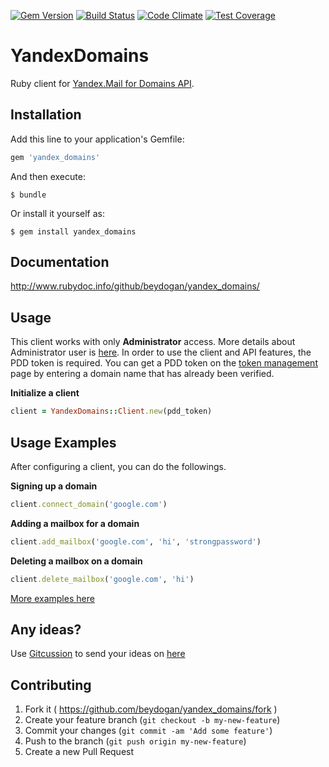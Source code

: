 [![Gem Version](https://badge.fury.io/rb/yandex_domains.svg)](http://badge.fury.io/rb/yandex_domains)
[![Build Status](https://travis-ci.org/beydogan/yandex_domains.svg)](https://travis-ci.org/beydogan/yandex_domains)
[![Code Climate](https://codeclimate.com/github/beydogan/yandex_domains/badges/gpa.svg)](https://codeclimate.com/github/beydogan/yandex_domains)
[![Test Coverage](https://codeclimate.com/github/beydogan/yandex_domains/badges/coverage.svg)](https://codeclimate.com/github/beydogan/yandex_domains/coverage)
# YandexDomains

Ruby client for [Yandex.Mail for Domains API](https://tech.yandex.com/domain). 

## Installation

Add this line to your application's Gemfile:

```ruby
gem 'yandex_domains'
```

And then execute:

    $ bundle

Or install it yourself as:

    $ gem install yandex_domains
    
## Documentation

http://www.rubydoc.info/github/beydogan/yandex_domains/

## Usage

This client works with only **Administrator** access. More details about Administrator user is [here](https://tech.yandex.com/domain/doc/concepts/termin-docpage/).  In order to use the client and API features, the PDD token is required. You can get a PDD token on the [token management](https://pddimp.yandex.ru/api2/admin/get_token)  page by entering a domain name that has already been verified.

**Initialize a client**
```ruby
client = YandexDomains::Client.new(pdd_token)
```

## Usage Examples
After configuring a client, you can do the followings.

**Signing up a domain**
```ruby
client.connect_domain('google.com')
```

**Adding a mailbox for a domain**
```ruby
client.add_mailbox('google.com', 'hi', 'strongpassword')
```

**Deleting a mailbox on a domain**
```ruby
client.delete_mailbox('google.com', 'hi')
```

[More examples here](http://www.rubydoc.info/github/beydogan/yandex_domains/)

## Any ideas?

Use [Gitcussion](http://www.gitcussion.com) to send your ideas on [here](http://www.gitcussion.com/r/beydogan/yandex_domains/)

## Contributing

1. Fork it ( https://github.com/beydogan/yandex_domains/fork )
2. Create your feature branch (`git checkout -b my-new-feature`)
3. Commit your changes (`git commit -am 'Add some feature'`)
4. Push to the branch (`git push origin my-new-feature`)
5. Create a new Pull Request
